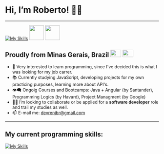 # Hi, I’m Roberto! 🙋‍♂️ 
---
[![My Skills](https://skillicons.dev/icons?i=linkedin&theme=dark)](https://www.linkedin.com/in/devrenj/)
<a href="https://renj.dev.br/"><img src="https://cdn-icons-png.flaticon.com/64/10255/10255104.png" width="48px" height="48px"></a>
<a href="mailto:devrenjbr@gmail.com"> <img src="https://cdn-icons-png.flaticon.com/64/831/831306.png" width="48px" height="48px"></a>

## Proudly from Minas Gerais, Brazil <img src="https://i.redd.it/45jp2fwxiz821.png"  width="35px" height="24px" /> <img src="https://www.gov.br/planalto/pt-br/conheca-a-presidencia/acervo/simbolos-nacionais/bandeira/bandeiranacionalbrasil_.jpg" width="35px" height="24px" />
- :eyes: Very interested to learn programming, since I've decided this is what I was looking for my job carrer.
- :books: Currently studying JavaScript, developing projects for my own practicing purposes, learning more about API's.
- :eye_speech_bubble: Ongoig Courses and Bootcamps: Java + Angular (by Santander), Programming Logics (by Havard), Project Managment (by Google)
- :man_technologist: I’m looking to collaborate or be applied for a **software developer** role and trail my studies as well.
- :mailbox: E-mail me: <devrenjbr@gmail.com>
---
## My current programming skills:
[![My Skills](https://skillicons.dev/icons?i=vscode,html,css,javascript,react,nodejs,java,cpp,python,git,md,mysql&theme=dark)](https://skillicons.dev)
